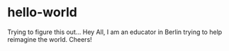 # hello-world
Trying to figure this out...
Hey All,
I am an educator in Berlin trying to help reimagine the world.
Cheers!
